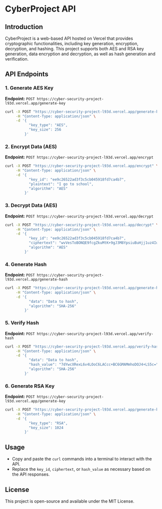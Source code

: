 # CyberProject API

## Introduction
CyberProject is a web-based API hosted on Vercel that provides cryptographic functionalities, including key generation, encryption, decryption, and hashing. This project supports both AES and RSA key generation, data encryption and decryption, as well as hash generation and verification.

## API Endpoints

### 1. Generate AES Key
**Endpoint:** `POST https://cyber-security-project-l93d.vercel.app/generate-key`

```bash
curl -X POST "https://cyber-security-project-l93d.vercel.app/generate-key" \
     -H "Content-Type: application/json" \
     -d '{
           "key_type": "AES",
           "key_size": 256
         }'
```

### 2. Encrypt Data (AES)
**Endpoint:** `POST https://cyber-security-project-l93d.vercel.app/encrypt`

```bash
curl -X POST "https://cyber-security-project-l93d.vercel.app/encrypt" \
     -H "Content-Type: application/json" \
     -d '{
           "key_id": "ee9c26522ad3f3c5cb045918fd7ca4b7",
           "plaintext": "I go to school",
           "algorithm": "AES"
         }'
```

### 3. Decrypt Data (AES)
**Endpoint:** `POST https://cyber-security-project-l93d.vercel.app/decrypt`

```bash
curl -X POST "https://cyber-security-project-l93d.vercel.app/decrypt" \
     -H "Content-Type: application/json" \
     -d '{
           "key_id": "ee9c26522ad3f3c5cb045918fd7ca4b7",
           "ciphertext": "wvVesToBONQE9fcgZkuMtK+9gJ3M8YpsiuBuHjj1uz4Iu5MWlUXdirqSAaY5vg==",
           "algorithm": "AES"
         }'
```

### 4. Generate Hash
**Endpoint:** `POST https://cyber-security-project-l93d.vercel.app/generate-hash`

```bash
curl -X POST "https://cyber-security-project-l93d.vercel.app/generate-hash" \
     -H "Content-Type: application/json" \
     -d '{
           "data": "Data to hash",
           "algorithm": "SHA-256"
         }'
```

### 5. Verify Hash
**Endpoint:** `POST https://cyber-security-project-l93d.vercel.app/verify-hash`

```bash
curl -X POST "https://cyber-security-project-l93d.vercel.app/verify-hash" \
     -H "Content-Type: application/json" \
     -d '{
           "data": "Data to hash",
           "hash_value": "7dYwcXRexL6v4LOoC6LACcc+BC6GMAMmhoDOJ4+LS5c=",
           "algorithm": "SHA-256"
         }'
```

### 6. Generate RSA Key
**Endpoint:** `POST https://cyber-security-project-l93d.vercel.app/generate-key`

```bash
curl -X POST "https://cyber-security-project-l93d.vercel.app/generate-key" \
     -H "Content-Type: application/json" \
     -d '{
           "key_type": "RSA",
           "key_size": 1024
         }'
```

## Usage
- Copy and paste the `curl` commands into a terminal to interact with the API.
- Replace the `key_id`, `ciphertext`, or `hash_value` as necessary based on the API responses.

## License
This project is open-source and available under the MIT License.


